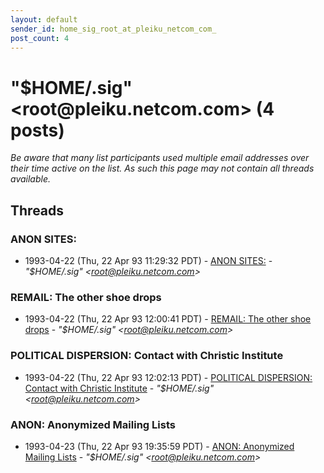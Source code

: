 ```yaml
---
layout: default
sender_id: home_sig_root_at_pleiku_netcom_com_
post_count: 4
---
```


# "$HOME/.sig" <root<span>@</span>pleiku.netcom.com> (4 posts)

_Be aware that many list participants used multiple email addresses over their time active on the list. As such this page may not contain all threads available._

## Threads

### ANON SITES:
+ 1993-04-22 (Thu, 22 Apr 93 11:29:32 PDT) - [ANON SITES:](/archive/1993/04/a7909b8edee9995f3eaed6e080b5a37d3ee2b0a6e4ecb2c30b20239b81f46cdd) - _"$HOME/.sig" \<root@pleiku.netcom.com\>_

### REMAIL: The other shoe drops
+ 1993-04-22 (Thu, 22 Apr 93 12:00:41 PDT) - [REMAIL: The other shoe drops](/archive/1993/04/3f7cf5a2340b043e902de9322be4043ba66d868c3f264398550f302d898afe80) - _"$HOME/.sig" \<root@pleiku.netcom.com\>_

### POLITICAL DISPERSION: Contact with Christic Institute
+ 1993-04-22 (Thu, 22 Apr 93 12:02:13 PDT) - [POLITICAL DISPERSION: Contact with Christic Institute](/archive/1993/04/8ad27344afea4955bb05328c5560c1941f8ab93ac5975d58e09bd0ad983108a2) - _"$HOME/.sig" \<root@pleiku.netcom.com\>_

### ANON:  Anonymized Mailing Lists
+ 1993-04-23 (Thu, 22 Apr 93 19:35:59 PDT) - [ANON:  Anonymized Mailing Lists](/archive/1993/04/e6844719be1e1a4c1b29a4699aaf063ec59145b3015a7ca3af3bac6a1791dcfb) - _"$HOME/.sig" \<root@pleiku.netcom.com\>_

